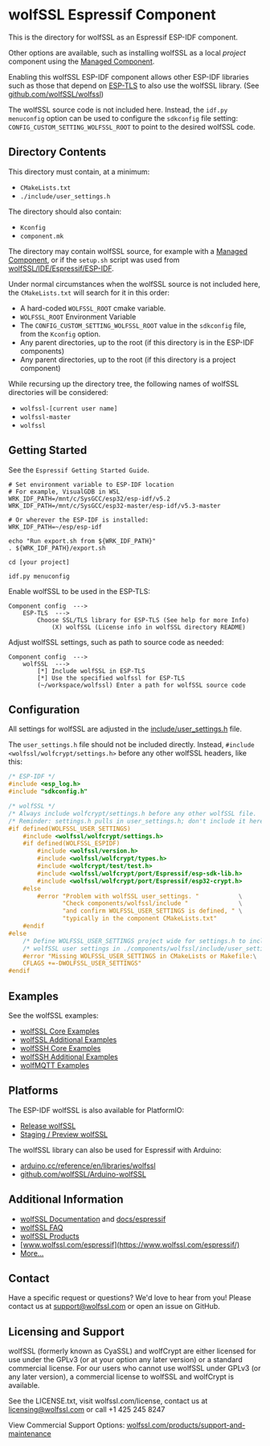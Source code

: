 # wolfSSL Espressif Component

This is the directory for wolfSSL as an Espressif ESP-IDF component.

Other options are available, such as installing wolfSSL as a local _project_ component using the [Managed Component](https://www.wolfssl.com/wolfssl-now-available-in-espressif-component-registry/).

Enabling this wolfSSL ESP-IDF component allows other ESP-IDF libraries such as those that depend on [ESP-TLS](https://github.com/espressif/esp-idf/tree/master/components/esp-tls)
to also use the wolfSSL library. (See [github.com/wolfSSL/wolfssl](https://github.com/wolfSSL/wolfssl))

The wolfSSL source code is not included here. Instead, the `idf.py menuconfig` option can be used to configure the
`sdkconfig` file setting: `CONFIG_CUSTOM_SETTING_WOLFSSL_ROOT` to point to the desired wolfSSL code.

## Directory Contents

This directory must contain, at a minimum:

- `CMakeLists.txt`
- `./include/user_settings.h`

The directory should also contain:
- `Kconfig`
- `component.mk`

The directory may contain wolfSSL source, for example with a [Managed Component](https://www.wolfssl.com/wolfssl-now-available-in-espressif-component-registry/),
or if the `setup.sh` script was used from [wolfSSL/IDE/Espressif/ESP-IDF](https://github.com/wolfSSL/wolfssl/tree/master/IDE/Espressif/ESP-IDF).


Under normal circumstances when the wolfSSL source is not included here, the `CMakeLists.txt` will search for it in this order:

- A hard-coded `WOLFSSL_ROOT` cmake variable.
- `WOLFSSL_ROOT` Environment Variable
- The `CONFIG_CUSTOM_SETTING_WOLFSSL_ROOT` value in the `sdkconfig` file, from the `Kconfig` option.
- Any parent directories, up to the root (if this directory is in the ESP-IDF components)
- Any parent directories, up to the root (if this directory is a project component)

While recursing up the directory tree, the following names of wolfSSL directories will be considered:

- `wolfssl-[current user name]`
- `wolfssl-master`
- `wolfssl`

## Getting Started

See the `Espressif Getting Started Guide`.

```
# Set environment variable to ESP-IDF location
# For example, VisualGDB in WSL
WRK_IDF_PATH=/mnt/c/SysGCC/esp32/esp-idf/v5.2
WRK_IDF_PATH=/mnt/c/SysGCC/esp32-master/esp-idf/v5.3-master

# Or wherever the ESP-IDF is installed:
WRK_IDF_PATH=~/esp/esp-idf

echo "Run export.sh from ${WRK_IDF_PATH}"
. ${WRK_IDF_PATH}/export.sh

cd [your project]

idf.py menuconfig
```

Enable wolfSSL to be used in the ESP-TLS:

```
Component config  --->
    ESP-TLS  --->
        Choose SSL/TLS library for ESP-TLS (See help for more Info)
            (X) wolfSSL (License info in wolfSSL directory README)
```

Adjust wolfSSL settings, such as path to source code as needed:

```
Component config  --->
    wolfSSL  --->
        [*] Include wolfSSL in ESP-TLS
        [*] Use the specified wolfssl for ESP-TLS
        (~/workspace/wolfssl) Enter a path for wolfSSL source code
```

## Configuration

All settings for wolfSSL are adjusted in the [include/user_settings.h](./include/user_settings.h) file.

The `user_settings.h` file should not be included directly. Instead, `#include <wolfssl/wolfcrypt/settings.h>`
before any other wolfSSL headers, like this:


```c
/* ESP-IDF */
#include <esp_log.h>
#include "sdkconfig.h"

/* wolfSSL */
/* Always include wolfcrypt/settings.h before any other wolfSSL file.    */
/* Reminder: settings.h pulls in user_settings.h; don't include it here. */
#if defined(WOLFSSL_USER_SETTINGS)
    #include <wolfssl/wolfcrypt/settings.h>
    #if defined(WOLFSSL_ESPIDF)
        #include <wolfssl/version.h>
        #include <wolfssl/wolfcrypt/types.h>
        #include <wolfcrypt/test/test.h>
        #include <wolfssl/wolfcrypt/port/Espressif/esp-sdk-lib.h>
        #include <wolfssl/wolfcrypt/port/Espressif/esp32-crypt.h>
    #else
        #error "Problem with wolfSSL user_settings. "           \
               "Check components/wolfssl/include "              \
               "and confirm WOLFSSL_USER_SETTINGS is defined, " \
               "typically in the component CMakeLists.txt"
    #endif
#else
    /* Define WOLFSSL_USER_SETTINGS project wide for settings.h to include   */
    /* wolfSSL user settings in ./components/wolfssl/include/user_settings.h */
    #error "Missing WOLFSSL_USER_SETTINGS in CMakeLists or Makefile:\
    CFLAGS +=-DWOLFSSL_USER_SETTINGS"
#endif
```

## Examples

See the wolfSSL examples:

- [wolfSSL Core Examples](https://github.com/wolfSSL/wolfssl/tree/master/IDE/Espressif/ESP-IDF/examples)
- [wolfSSL Additional Examples](https://github.com/wolfSSL/wolfssl-examples/tree/master/ESP32)
- [wolfSSH Core Examples](https://github.com/wolfSSL/wolfssh/tree/master/ide/Espressif/ESP-IDF/examples)
- [wolfSSH Additional Examples](https://github.com/wolfSSL/wolfssh-examples/tree/main/Espressif)
- [wolfMQTT Examples](https://github.com/wolfSSL/wolfMQTT/tree/master/IDE/Espressif/ESP-IDF/examples)

## Platforms

The ESP-IDF wolfSSL is also available for PlatformIO:

- [Release wolfSSL](https://registry.platformio.org/search?q=owner%3Awolfssl)
- [Staging / Preview wolfSSL](https://registry.platformio.org/search?q=owner%3Awolfssl-staging)

The wolfSSL library can also be used for Espressif with Arduino:

- [arduino.cc/reference/en/libraries/wolfssl](https://www.arduino.cc/reference/en/libraries/wolfssl/)
- [github.com/wolfSSL/Arduino-wolfSSL](https://github.com/wolfSSL/Arduino-wolfSSL)


## Additional Information

- [wolfSSL Documentation](https://www.wolfssl.com/documentation/manuals/wolfssl/index.html) and [docs/espressif](https://www.wolfssl.com/docs/espressif/)
- [wolfSSL FAQ](https://www.wolfssl.com/docs/frequently-asked-questions-faq/)
- [wolfSSL Products](https://www.wolfssl.com/products/)
- [www.wolfssl.com/espressif](https://www.wolfssl.com/espressif/)
- [More...](https://www.wolfssl.com/?s=espressif)

## Contact

Have a specific request or questions? We'd love to hear from you! Please contact us at support@wolfssl.com or open an issue on GitHub.

## Licensing and Support

wolfSSL (formerly known as CyaSSL) and wolfCrypt are either licensed for use under the GPLv3 (or at your option any later version) or a standard commercial license. For our users who cannot use wolfSSL under GPLv3 (or any later version), a commercial license to wolfSSL and wolfCrypt is available.

See the LICENSE.txt, visit wolfssl.com/license, contact us at licensing@wolfssl.com or call +1 425 245 8247

View Commercial Support Options: [wolfssl.com/products/support-and-maintenance](wolfssl.com/products/support-and-maintenance)

